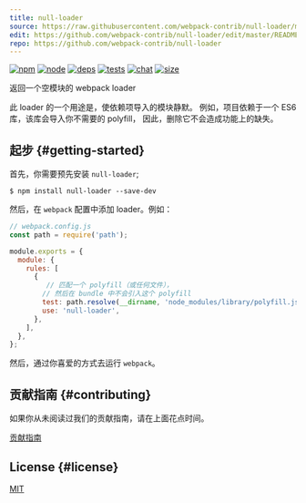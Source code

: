 ```yaml
---
title: null-loader
source: https://raw.githubusercontent.com/webpack-contrib/null-loader/master/README.md
edit: https://github.com/webpack-contrib/null-loader/edit/master/README.md
repo: https://github.com/webpack-contrib/null-loader
---
```



[![npm][npm]][npm-url]
[![node][node]][node-url]
[![deps][deps]][deps-url]
[![tests][tests]][tests-url]
[![chat][chat]][chat-url]
[![size][size]][size-url]



返回一个空模块的 webpack loader

此 loader 的一个用途是，使依赖项导入的模块静默。 
例如，项目依赖于一个 ES6 库，该库会导入你不需要的 polyfill，
因此，删除它不会造成功能上的缺失。

## 起步 {#getting-started}

首先，你需要预先安装 `null-loader`;

```console
$ npm install null-loader --save-dev
```

然后，在 `webpack` 配置中添加 loader。例如：

```js
// webpack.config.js
const path = require('path');

module.exports = {
  module: {
    rules: [
      {
         // 匹配一个 polyfill（或任何文件），
        // 然后在 bundle 中不会引入这个 polyfill
        test: path.resolve(__dirname, 'node_modules/library/polyfill.js'),
        use: 'null-loader',
      },
    ],
  },
};
```

然后，通过你喜爱的方式去运行 `webpack`。

## 贡献指南 {#contributing}

如果你从未阅读过我们的贡献指南，请在上面花点时间。

[贡献指南](https://github.com/webpack-contrib/null-loader/blob/master/.github/CONTRIBUTING.md)

## License {#license}

[MIT](https://github.com/webpack-contrib/null-loader/blob/master/LICENSE)

[npm]: https://img.shields.io/npm/v/null-loader.svg
[npm-url]: https://npmjs.com/package/null-loader
[node]: https://img.shields.io/node/v/null-loader.svg
[node-url]: https://nodejs.org/
[deps]: https://david-dm.org/webpack-contrib/null-loader.svg
[deps-url]: https://david-dm.org/webpack-contrib/null-loader
[tests]: https://github.com/webpack-contrib/null-loader/workflows/null-loader/badge.svg
[tests-url]: https://github.com/webpack-contrib/null-loader/actions
[cover]: https://codecov.io/gh/webpack-contrib/null-loader/branch/master/graph/badge.svg
[cover-url]: https://codecov.io/gh/webpack-contrib/null-loader
[chat]: https://img.shields.io/badge/gitter-webpack%2Fwebpack-brightgreen.svg
[chat-url]: https://gitter.im/webpack/webpack
[size]: https://packagephobia.now.sh/badge?p=null-loader
[size-url]: https://packagephobia.now.sh/result?p=null-loader
